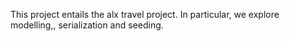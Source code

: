 This project entails the alx travel project. In particular, we explore modelling,, serialization and seeding. 